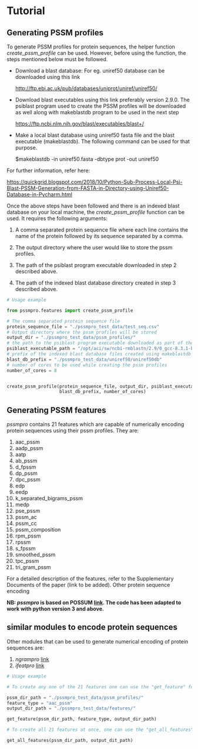 # Tutorial

## Generating PSSM profiles

To generate PSSM profiles for protein sequences, the helper function *create_pssm_profile* can be used. However, before using the function, the steps mentioned below must be followed.

- Download a blast database: For eg. uniref50 database can be downloaded using this link 

    http://ftp.ebi.ac.uk/pub/databases/uniprot/uniref/uniref50/ 
    
    
- Download blast executables using this link preferably version 2.9.0. The psiblast program used to create the PSSM profiles will be downloaded as well along with makeblastdb program to be used in the next step

    https://ftp.ncbi.nlm.nih.gov/blast/executables/blast+/
    
    
- Make a local blast database using uniref50 fasta file and the blast executable (makeblastdb). The following command can be used for that purpose.

    \$makeblastdb -in uniref50.fasta -dbtype prot -out uniref50
    
For further information, refer here: 

https://quickgrid.blogspot.com/2018/10/Python-Sub-Process-Local-Psi-Blast-PSSM-Generation-from-FASTA-in-Directory-using-Uniref50-Database-in-Pycharm.html


Once the above steps have been followed and there is an indexed blast database on your local machine, the *create_pssm_profile* function can be used. It requires the following arguments:

1. A comma separated protein sequence file where each line contains the name of the protein followed by its sequence separated by a comma.

2. The output directory where the user would like to store the pssm profiles.

3. The path of the psiblast program executable downloaded in step 2 described above.

4. The path of the indexed blast database directory created in step 3 described above.
    


```python
# Usage example

from pssmpro.features import create_pssm_profile

# The comma separated protein sequence file
protein_sequence_file = "./pssmpro_test_data/test_seq.csv"
# Output directory where the pssm profiles will be stored
output_dir = "./pssmpro_test_data/pssm_profiles/"
# the path to the psiblast program executable downloaded as part of the blast program suite 
psiblast_executable_path = "/opt/aci/sw/ncbi-rmblastn/2.9/0_gcc-8.3.1-bxy/bin/psiblast"
# prefix of the indexed blast database files created using makeblastdb
blast_db_prefix = "./pssmpro_test_data/uniref50/uniref50db"
# number of cores to be used while creating the pssm profiles
number_of_cores = 8


create_pssm_profile(protein_sequence_file, output_dir, psiblast_executable_path,
                    blast_db_prefix, number_of_cores)
```

## Generating PSSM features

*pssmpro* contains 21 features which are capable of numerically encoding protein sequences using their pssm profiles. They are:

1. aac_pssm
2. aadp_pssm
3. aatp
4. ab_pssm
5. d_fpssm
6. dp_pssm
7. dpc_pssm
8. edp
9. eedp
10. k_separated_bigrams_pssm
11. medp
12. pse_pssm
13. pssm_ac
14. pssm_cc
15. pssm_composition
16. rpm_pssm
17. rpssm
18. s_fpssm
19. smoothed_pssm
20. tpc_pssm
21. tri_gram_pssm

For a detailed description of the features, refer to the Supplementary Documents of the paper (link to be added). 
Other protein sequence encoding  

**NB: *pssmpro* is based on POSSUM [link](https://academic.oup.com/bioinformatics/article/33/17/2756/3813283). The code 
has been adapted to work with python version 3 and above.**

## similar modules to encode protein sequences

Other modules that can be used to generate numerical encoding of protein sequences are:

 1. *ngrampro* [link](https://pypi.org/project/ngrampro/)
 2. *ifeatpro* [link](https://pypi.org/project/ifeatpro/)


```python
# Usage example

# To create any one of the 21 features one can use the "get_feature" function

pssm_dir_path = "./pssmpro_test_data/pssm_profiles/"
feature_type = "aac_pssm"
output_dir_path = "./pssmpro_test_data/features/"

get_feature(pssm_dir_path, feature_type, output_dir_path)
```


```python
# To create all 21 features at once, one can use the "get_all_features" function

get_all_features(pssm_dir_path, output_dit_path)
```

